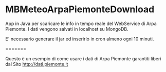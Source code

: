 MBMeteoArpaPiemonteDownload
=======

App in Java per scaricare le info in tempo reale del WebService di Arpa Piemonte.
I dati vengono salvati in localhost su MongoDB.

E' necessario generare il jar ed inserirlo in cron almeno ogni 10 minuti.

=======

Questo è un esempio di come usare i dati di Arpa Piemonte garantiti liberi dal Sito
<a href="http://dati.piemonte.it">http://dati.piemonte.it</a>


